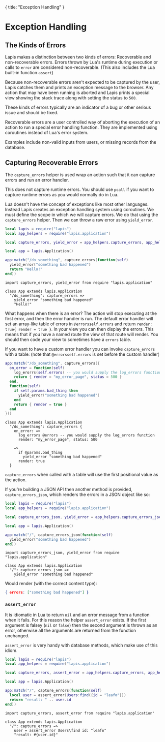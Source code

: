{
  title: "Exception Handling"
}
# Exception Handling

## The Kinds of Errors

Lapis makes a distinction between two kinds of errors: Recoverable and
non-recoverable errors. Errors thrown by Lua's runtime during execution or
calls to  `error` are considered non-recoverable. (This also includes the Lua
built-in function `assert`)

Because non-recoverable errors aren't expected to be captured by the user,
Lapis catches them and prints an exception message to the browser. Any action
that may have been running is aborted and Lapis prints a special view showing
the stack trace along with setting the status to `500`.

These kinds of errors typically are an indicator of a bug or other serious
issue and should be fixed.

Recoverable errors are a user controlled way of aborting the execution of an
action to run a special error handling function. They are implemented using
coroutines instead of Lua's error system.

Examples include non-valid inputs from users, or missing records from the
database.

## Capturing Recoverable Errors

The `capture_errors` helper is used wrap an action such that it can capture
errors and run an error handler.

This does not capture runtime errors. You should use `pcall` if you
want to capture runtime errors as you would normally do in Lua.

Lua doesn't have the concept of exceptions like most other languages. Instead
Lapis creates an exception handling system using coroutines. We must define the
scope in which we will capture errors. We do that using the `capture_errors`
helper. Then we can throw a raw error using `yield_error`.


```lua
local lapis = require("lapis")
local app_helpers = require("lapis.application")

local capture_errors, yield_error = app_helpers.capture_errors, app_helpers.yield_error

local app = lapis.Application()

app:match("/do_something", capture_errors(function(self)
  yield_error("something bad happened")
  return "Hello!"
end))
```

```moon
import capture_errors, yield_error from require "lapis.application"

class App extends lapis.Application
  "/do_something": capture_errors =>
    yield_error "something bad happened"
    "Hello!"
```

What happens when there is an error? The action will stop executing at the
first error, and then the error handler is run. The default error handler will
set an array-like table of errors in <span
class="for_moon">`@errors`</span><span class="for_lua">`self.errors`</span> and
return <span class="for_moon">`render: true`</span><span class="for_lua">`{
render = true }`</span>. In your view you can then display the errors. This
means that if you have a named route the view of that route will render. You
should then code your view to sometimes have a `errors` table.

If you want to have a custom error handler you can invoke `capture_errors` with
a table: (note that <span class="for_moon">`@errors`</span><span
class="for_lua">`self.errors`</span> is set before the custom handler)

```lua
app:match("/do_something", capture_errors({
  on_error = function(self)
    log_erorrs(self.errors) -- you would supply the log_errors function
    return { render = "my_error_page", status = 500 }
  end,
  function(self)
    if self.params.bad_thing then
      yield_error("something bad happened")
    end
    return { render = true }
  end
}))
```

```moon
class App extends lapis.Application
  "/do_something": capture_errors {
    on_error: =>
      log_errors @errors -- you would supply the log_errors function
      render: "my_error_page", status: 500

    =>
      if @params.bad_thing
        yield_error "something bad happened"
      render: true
  }
```

`capture_errors` when called with a table will use the first positional value
as the action.

If you're building a JSON API then another method is provided,
`capture_errors_json`, which renders the errors in a JSON object like so:

```lua
local lapis = require("lapis")
local app_helpers = require("lapis.application")

local capture_errors_json, yield_error = app_helpers.capture_errors_json, app_helpers.yield_error

local app = lapis.Application()

app:match("/", capture_errors_json(function(self)
  yield_error("something bad happened")
end))
```

```moon
import capture_errors_json, yield_error from require "lapis.application"

class App extends lapis.Application
  "/": capture_errors_json =>
    yield_error "something bad happened"
```

Would render (with the correct content type):

```json
{ errors: ["something bad happened"] }
```

### `assert_error`

It is idiomatic in Lua to return `nil` and an error message from a function
when it fails. For this reason the helper `assert_error` exists. If the first
argument is falsey (`nil` or `false`) then the second argument is thrown as an
error, otherwise all the arguments are returned from the function unchanged.

`assert_error` is very handy with database methods, which make use of this
idiom.

```lua
local lapis = require("lapis")
local app_helpers = require("lapis.application")

local capture_errors, assert_error = app_helpers.capture_errors, app_helpers.assert_error

local app = lapis.Application()

app:match("/", capture_errors(function(self)
  local user = assert_error(Users:find({id = "leafo"}))
  return "result: " .. user.id
end))

```

```moon
import capture_errors, assert_error from require "lapis.application"

class App extends lapis.Application
  "/": capture_errors =>
    user = assert_error Users\find id: "leafo"
    "result: #{user.id}"
```


